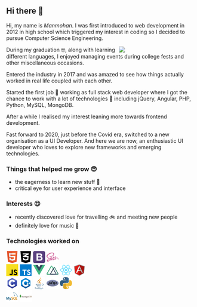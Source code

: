 ## Hi there 👋

<p>Hi, my name is <em>Manmohan</em>. I was first introduced to web development in 2012 in high school which triggered my interest in coding so I decided to pursue Computer Science Engineering.</p>
<img src="https://github.com/abhisheknaiidu/abhisheknaiidu/blob/master/code.gif?raw=true" width="40%" align="right">
<p>During my graduation 🤓, along with learning different languages, I enjoyed managing events during college fests and other miscellaneous occasions.</p>
<p>Entered the industry in 2017 and was amazed to see how things actually worked in real life coupled with each other.</p>
<p>Started the first job 💪 working as full stack web developer where I got the chance to work with a lot of technologies 🤯 including jQuery, Angular, PHP, Python, MySQL, MongoDB.</p>
<p>After a while I realised my interest leaning more towards frontend development.</p>
<p>Fast forward to 2020, just before the Covid era, switched to a new organisation as a UI Developer. And here we are now, an enthusiastic UI developer who loves to explore new frameworks and emerging technologies.<p>


### Things that helped me grow :sunglasses:

* the eagerness to learn new stuff 📖
* critical eye for user experience and interface 


### Interests :heart_eyes:

* recently discovered love for travelling 🚲 and meeting new people
* definitely love for music 🎵


### Technologies worked on

<div>
  <img src="./assets/html.png" alt="HTML" width="32">
  <img src="./assets/css.png" alt="CSS" width="32">
  <img src="./assets/bootstrap.png" alt="Bootstrap" width="32">
  <img src="./assets/sass.png" alt="SASS" width="32">
  <br />
  <img src="./assets/javascript.png" alt="Javascript" width="32">
  <img src="./assets/typescript.png" alt="Typescript" width="32">
  <img src="./assets/vue.png" alt="Vue" width="32">
  <img src="./assets/nuxt.png" alt="Nuxt" width="32">
  <img src="./assets/react.png" alt="React" width="32">
  <img src="./assets/angular.png" alt="Angular" width="32">
  <br />
  <img src="./assets/c.png" alt="C" width="32">
  <img src="./assets/cpp.png" alt="C++" width="32">
  <img src="./assets/java.png" alt="Java" width="32">
  <img src="./assets/php.png" alt="PHP" width="32">
  <img src="./assets/python.png" alt="Python" width="32">
  <br />
  <img src="./assets/mysql.png" alt="MySQL" width="32">
  <img src="./assets/mongodb.png" alt="MongoDB" width="32">
</div>

<!-- ### Let's connect -->

<!--
**Manmohan7/manmohan7** is a ✨ _special_ ✨ repository because its `README.md` (this file) appears on your GitHub profile.

Here are some ideas to get you started:

- 🔭 I’m currently working on ...
- 🌱 I’m currently learning ...
- 👯 I’m looking to collaborate on ...
- 🤔 I’m looking for help with ...
- 💬 Ask me about ...
- 📫 How to reach me: ...
- 😄 Pronouns: ...
- ⚡ Fun fact: ...
-->
